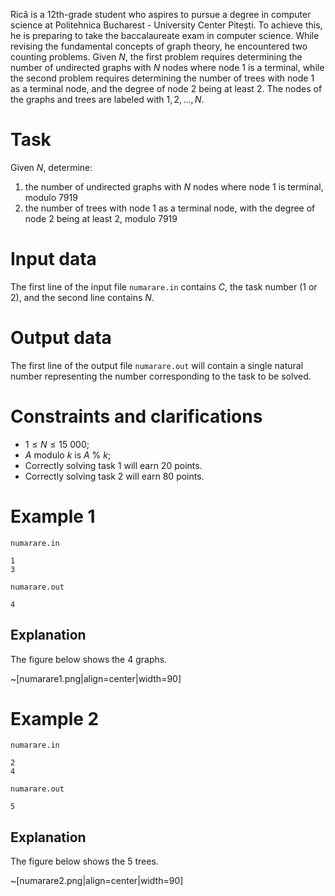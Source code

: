 Ricǎ is a 12th-grade student who aspires to pursue a degree in computer science at Politehnica Bucharest - University Center Pitești. To achieve this, he is preparing to take the baccalaureate exam in computer science. While revising the fundamental concepts of graph theory, he encountered two counting problems. Given $N$, the first problem requires determining the number of undirected graphs with $N$ nodes where node $1$ is a terminal, while the second problem requires determining the number of trees with node $1$ as a terminal node, and the degree of node $2$ being at least $2$. The nodes of the graphs and trees are labeled with $1, 2, \dots, N$.

# Task

Given $N$, determine:
1. the number of undirected graphs with $N$ nodes where node $1$ is terminal, modulo $7919$
2. the number of trees with node $1$ as a terminal node, with the degree of node $2$ being at least $2$, modulo $7919$

# Input data

The first line of the input file `numarare.in` contains $C$, the task number ($1$ or $2$), and the second line contains $N$.

# Output data

The first line of the output file `numarare.out` will contain a single natural number representing the number corresponding to the task to be solved.

# Constraints and clarifications

* $1 \leq N \leq 15\ 000$;
* $A$ modulo $k$ is $A \ \% \ k$;
* Correctly solving task $1$ will earn $20$ points.
* Correctly solving task $2$ will earn $80$ points.

# Example 1

`numarare.in`
```
1
3
```

`numarare.out`
```
4
```

## Explanation

The figure below shows the $4$ graphs.

~[numarare1.png|align=center|width=90]

# Example 2

`numarare.in`
```
2
4
```

`numarare.out`
```
5
```

## Explanation

The figure below shows the $5$ trees.

~[numarare2.png|align=center|width=90]